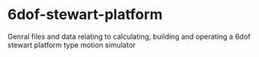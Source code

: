 # 6dof-stewart-platform

Genral files and data relating to calculating, building and operating a 6dof stewart platform type motion simulator
